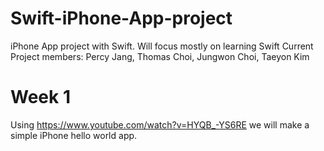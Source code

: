 # Swift-iPhone-App-project
iPhone App project with Swift. Will focus mostly on learning Swift
Current Project members: Percy Jang, Thomas Choi, Jungwon Choi, Taeyon Kim

# Week 1
Using https://www.youtube.com/watch?v=HYQB_-YS6RE we will make a simple iPhone hello world app.
